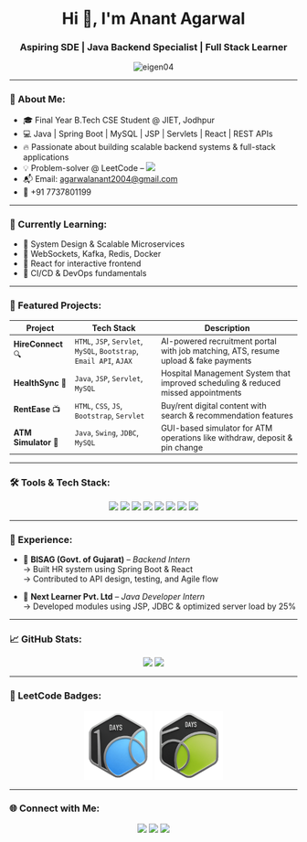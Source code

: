 <h1 align="center">Hi 👋, I'm Anant Agarwal</h1>
<h3 align="center">Aspiring SDE | Java Backend Specialist | Full Stack Learner</h3>

<p align="center">
  <img src="https://komarev.com/ghpvc/?username=eigen04&label=Profile%20views&color=0e75b6&style=flat" alt="eigen04" />
</p>

---

### 💫 About Me:
- 🎓 Final Year B.Tech CSE Student @ JIET, Jodhpur  
- 💻 Java | Spring Boot | MySQL | JSP | Servlets | React | REST APIs  
- 🔥 Passionate about building scalable backend systems & full-stack applications  
- 💡 Problem-solver @ LeetCode – <img src="https://img.shields.io/badge/100%20Days%20Badge-2025-blue" height="20"/>  
- 📬 Email: agarwalanant2004@gmail.com  
- 📱 +91 7737801199

---

### 🧠 Currently Learning:
- 🔁 System Design & Scalable Microservices  
- 💬 WebSockets, Kafka, Redis, Docker  
- 🧠 React for interactive frontend  
- 🧪 CI/CD & DevOps fundamentals  

---

### 🧩 Featured Projects:

| Project | Tech Stack | Description |
|--------|------------|-------------|
| **HireConnect** 🔍 | `HTML`, `JSP`, `Servlet`, `MySQL`, `Bootstrap`, `Email API`, `AJAX` | AI-powered recruitment portal with job matching, ATS, resume upload & fake payments |
| **HealthSync** 🏥 | `Java`, `JSP`, `Servlet`, `MySQL` | Hospital Management System that improved scheduling & reduced missed appointments |
| **RentEase** 📺 | `HTML`, `CSS`, `JS`, `Bootstrap`, `Servlet` | Buy/rent digital content with search & recommendation features |
| **ATM Simulator** 🏦 | `Java`, `Swing`, `JDBC`, `MySQL` | GUI-based simulator for ATM operations like withdraw, deposit & pin change |

---

### 🛠️ Tools & Tech Stack:

<p align="center">
  <img src="https://img.shields.io/badge/Java-ED8B00?style=for-the-badge&logo=java&logoColor=white"/>
  <img src="https://img.shields.io/badge/SpringBoot-6DB33F?style=for-the-badge&logo=springboot&logoColor=white"/>
  <img src="https://img.shields.io/badge/MySQL-4479A1?style=for-the-badge&logo=mysql&logoColor=white"/>
  <img src="https://img.shields.io/badge/JSP-E34F26?style=for-the-badge"/>
  <img src="https://img.shields.io/badge/Servlets-007396?style=for-the-badge"/>
  <img src="https://img.shields.io/badge/React-20232A?style=for-the-badge&logo=react&logoColor=61DAFB"/>
  <img src="https://img.shields.io/badge/Bootstrap-563d7c?style=for-the-badge&logo=bootstrap&logoColor=white"/>
  <img src="https://img.shields.io/badge/GitHub-181717?style=for-the-badge&logo=github"/>
</p>

---

### 💼 Experience:

- 💼 **BISAG (Govt. of Gujarat)** – *Backend Intern*  
  → Built HR system using Spring Boot & React  
  → Contributed to API design, testing, and Agile flow  

- 💼 **Next Learner Pvt. Ltd** – *Java Developer Intern*  
  → Developed modules using JSP, JDBC & optimized server load by 25%  

---

### 📈 GitHub Stats:

<p align="center">
  <img src="https://github-readme-stats.vercel.app/api?username=eigen04&show_icons=true&theme=radical" height="170"/>
  <img src="https://github-readme-streak-stats.herokuapp.com?user=eigen04&theme=radical" height="170"/>
</p>

---

### 🏅 LeetCode Badges:

<p align="center">
  <img src="https://raw.githubusercontent.com/eigen04/eigen04/main/assests/25100.gif" height="120"/>
  <img src="https://raw.githubusercontent.com/eigen04/eigen04/main/assests/2550.gif" height="120"/>
</p>

---

### 🌐 Connect with Me:

<p align="center">
  <a href="mailto:agarwalanant2004@gmail.com"><img src="https://img.shields.io/badge/Gmail-D14836?style=for-the-badge&logo=gmail&logoColor=white"/></a>
  <a href="https://github.com/eigen04"><img src="https://img.shields.io/badge/GitHub-eigen04-black?style=for-the-badge&logo=github"/></a>
  <a href="https://www.linkedin.com/in/anantagarwal04/"><img src="https://img.shields.io/badge/LinkedIn-AnantAgarwal-blue?style=for-the-badge&logo=linkedin"/></a>
</p>
